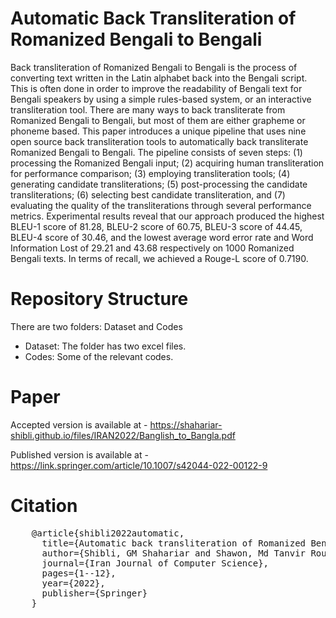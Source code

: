 # Automatic Back Transliteration of Romanized Bengali to Bengali
 
 Back transliteration of Romanized Bengali to Bengali is the process of converting text written in the Latin alphabet 
 back into the Bengali script. This is often done in order to improve the readability of Bengali text for Bengali speakers 
 by using a simple rules-based system, or an interactive transliteration tool. There are many ways to back transliterate 
 from Romanized Bengali to Bengali, but most of them are either grapheme or phoneme based. This paper introduces a unique 
 pipeline that uses nine open source back transliteration tools to automatically back transliterate Romanized Bengali to 
 Bengali. The pipeline consists of seven steps: (1) processing the Romanized Bengali input; (2) acquiring human transliteration 
 for performance comparison; (3) employing transliteration tools; (4) generating candidate transliterations; (5) post-processing 
 the candidate transliterations; (6) selecting best candidate transliteration, and (7) evaluating the quality of the 
 transliterations through several performance metrics. Experimental results reveal that our approach produced the highest 
 BLEU-1 score of 81.28, BLEU-2 score of 60.75, BLEU-3 score of 44.45, BLEU-4 score of 30.46, and the lowest average word error 
 rate and Word Information Lost of 29.21 and 43.68 respectively on 1000 Romanized Bengali texts. In terms of recall, we 
 achieved a Rouge-L score of 0.7190.

# Repository Structure

There are two folders: Dataset and Codes
+ Dataset: The folder has two excel files. 
+ Codes: Some of the relevant codes.

# Paper

Accepted version is available at - https://shahariar-shibli.github.io/files/IRAN2022/Banglish_to_Bangla.pdf

Published version is available at - https://link.springer.com/article/10.1007/s42044-022-00122-9

# Citation
<pre>
	@article{shibli2022automatic,
	  title={Automatic back transliteration of Romanized Bengali (Banglish) to Bengali},
	  author={Shibli, GM Shahariar and Shawon, Md Tanvir Rouf and Nibir, Anik Hassan and Miandad, Md Zabed and Mandal, Nibir Chandra},
	  journal={Iran Journal of Computer Science},
	  pages={1--12},
	  year={2022},
	  publisher={Springer}
	}
</pre>